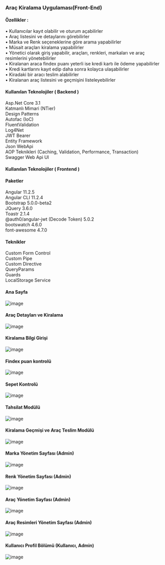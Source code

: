 <h3>Araç Kiralama Uygulaması(Front-End)</h3>

<h4>Özellikler :</h4>

• Kullanıcılar kayıt olabilir ve oturum açabilirler</br>
• Araç listesini ve detaylarını görebilirler</br>
• Marka ve Renk seçeneklerine göre arama yapabilirler</br>
• Müsait araçları kiralama yapabilirler</br>
• Yönetici olarak giriş yapabilir, araçları, renkleri, markaları ve araç resimlerini yönetebilirler</br>
• Kiralanan araca findex puanı yeterli ise kredi kartı ile ödeme yapabilirler</br>
• Kredi kartlarını kayıt edip daha sonra kolayca ulaşabilirler</br>
• Kiradaki bir aracı teslim alabilirler</br>
• Kiralanan araç listesini ve geçmişini listeleyebilirler</br>



<h4>Kullanılan Teknolojiler ( Backend )</h4>


Asp.Net Core 3.1</br>
Katmanlı Mimari (NTier)</br>
Design Patterns</br>
Autofac (IoC)</br>
FluentValidation</br>
Log4Net</br>
JWT Bearer</br>
Entity Framework</br>
Json WebApi</br>
AOP Teknikleri (Caching, Validation, Performance, Transaction)</br>
Swagger Web Api UI</br>



<h4>Kullanılan Teknolojiler ( Frontend )</h4>


<h4>Paketler</h4>

Angular 11.2.5</br>
Angular CLI 11.2.4</br>
Bootstrap 5.0.0-beta2</br>
JQuery 3.6.0</br>
Toastr 2.1.4</br>
@auth0/angular-jwt (Decode Token) 5.0.2</br>
bootswatch 4.6.0</br>
font-awesome 4.7.0</br>

<h4>Teknikler</h4>

Custom Form Control</br>
Custom Pipe</br>
Custom Directive</br>
QueryParams</br>
Guards</br>
LocalStorage Service</br>


<h4>Ana Sayfa</h4>

![image](https://user-images.githubusercontent.com/193318/114316808-d8da5700-9b0d-11eb-844b-5dbf26f9cf2b.png)



<h4>Araç Detayları ve Kiralama</h4>

![image](https://user-images.githubusercontent.com/193318/114316852-1808a800-9b0e-11eb-8943-8e42ef0a1af5.png)



<h4>Kiralama Bilgi Girişi</h4>

![image](https://user-images.githubusercontent.com/193318/114271948-a13fb200-9a1c-11eb-96c6-73b04bbc1ef6.png)



<h4>Findex puan kontrolü</h4>

![image](https://user-images.githubusercontent.com/193318/114320402-7a69a480-9b1e-11eb-8720-1da89efeabf3.png)



<h4>Sepet Kontrolü</h4>

![image](https://user-images.githubusercontent.com/193318/114320490-cb799880-9b1e-11eb-8882-dd5cddd31065.png)




<h4>Tahsilat Modülü</h4>

![image](https://user-images.githubusercontent.com/193318/114264004-14333380-99f1-11eb-8f94-612b342c7cdb.png)



<h4>Kiralama Geçmişi ve Araç Teslim Modülü</h4>

![image](https://user-images.githubusercontent.com/193318/114317128-4dfa5c00-9b0f-11eb-927b-262e2478cbe0.png)



<h4>Marka Yönetim Sayfası (Admin)</h4>

![image](https://user-images.githubusercontent.com/193318/114316937-67e76f00-9b0e-11eb-807c-a1305aff3752.png)



<h4>Renk Yönetim Sayfası (Admin)</h4>

![image](https://user-images.githubusercontent.com/193318/114316955-79c91200-9b0e-11eb-89cd-2cb3557c2d8d.png)



<h4>Araç Yönetim Sayfası (Admin)</h4>

![image](https://user-images.githubusercontent.com/193318/114316969-8fd6d280-9b0e-11eb-9910-7cd0f0805380.png)



<h4>Araç Resimleri Yönetim Sayfası (Admin)</h4>

![image](https://user-images.githubusercontent.com/193318/114317057-f0660f80-9b0e-11eb-83cb-baf21a6032c6.png)



<h4>Kullanıcı Profil Bölümü (Kullanıcı, Admin)</h4>

![image](https://user-images.githubusercontent.com/193318/114264106-acc9b380-99f1-11eb-908c-e0b0d1c68bd6.png)


